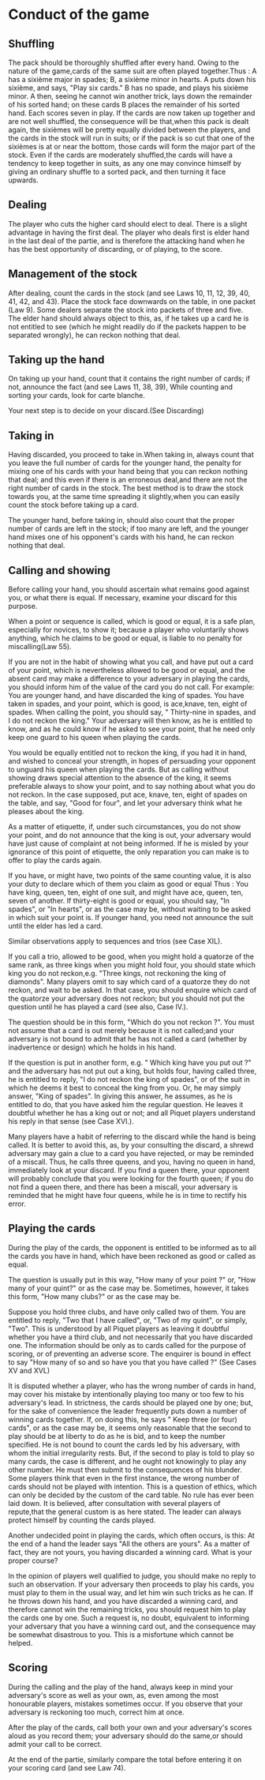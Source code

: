# Conduct of the game

## Shuffling

The pack should be thoroughly shuffled after every hand. Owing to the nature of the game,cards of the same suit are often played together.Thus : A has a sixième major in spades; B, a sixième minor in hearts. A puts down his sixième, and says, "Play six cards." B has no spade, and plays his sixième minor. A then, seeing he cannot win another trick, lays down the remainder of his sorted hand; on these cards B places the remainder of his sorted hand. Each scores seven in play. If the cards are now taken up together and are not well shuffled, the consequence will be that,when this pack is dealt again, the sixièmes will be pretty equally divided between the players, and the cards in the stock will run in suits; or if the pack is so cut that one of the sixièmes is at or near the bottom, those cards will form the major part of the stock. Even if the cards are moderately shuffled,the cards will have a tendency to keep together in suits, as any one may convince himself by giving an ordinary shuffle to a sorted pack, and then turning it face upwards.

## Dealing

The player who cuts the higher card should elect to deal. There is a slight advantage in having the first deal. The player who deals first is elder hand in the last deal of the partie, and is therefore the attacking hand when he has the best opportunity of discarding, or of playing, to the score.

## Management of the stock

After dealing, count the cards in the stock (and see Laws 10, 11, 12, 39, 40, 41, 42, and 43). Place the stock face downwards on the table, in one packet (Law 9). Some dealers separate the stock into packets of three and five. The elder hand should always object to this, as, if he takes up a card he is not entitled to see (which he might readily do if the packets happen to be separated wrongly), he can reckon nothing that deal.

## Taking up the hand

On taking up your hand, count that it contains the right number of cards; if not, announce the fact (and see Laws 11, 38, 39), While counting and sorting your cards, look for carte blanche.

Your next step is to decide on your discard.(See Discarding)

## Taking in

Having discarded, you proceed to take in.When taking in, always count that you leave the full number of cards for the younger hand, the penalty for mixing one of his cards with your hand being that you can reckon nothing that deal; and this even if there is an erroneous deal,and there are not the right number of cards in the stock. The best method is to draw the stock towards you, at the same time spreading it slightly,when you can easily count the stock before taking up a card.

The younger hand, before taking in, should also count that the proper number of cards are left in the stock; if too many are left, and the younger hand mixes one of his opponent's cards with his hand, he can reckon nothing that deal.

## Calling and showing

Before calling your hand, you should ascertain what remains good against you, or what there is equal. If necessary, examine your discard for this purpose.

When a point or sequence is called, which is good or equal, it is a safe plan, especially for novices, to show it; because a player who voluntarily shows anything, which he claims to be good or equal, is liable to no penalty for miscalling(Law 55).

If you are not in the habit of showing what you call, and have put out a card of your point, which is nevertheless allowed to be good or equal, and the absent card may make a difference to your adversary in playing the cards, you should inform him of the value of the card you do not call. For example: You are younger hand, and have discarded the king of spades. You have taken in spades, and your point, which is good, is ace,knave, ten, eight of spades. When calling the point, you should say, " Thirty-nine in spades, and I do not reckon the king." Your adversary will then know, as he is entitled to know, and as he could know if he asked to see your point, that he need only keep one guard to his queen when playing the cards.

You would be equally entitled not to reckon the king, if you had it in hand, and wished to conceal your strength, in hopes of persuading your opponent to unguard his queen when playing the cards. But as calling without showing draws special attention to the absence of the king, it seems preferable always to show your point, and to say nothing about what you do not reckon. In the case supposed, put ace, knave, ten, eight of spades on the table, and say, "Good for four", and let your adversary think what he pleases about the king.

As a matter of etiquette, if, under such circumstances, you do not show your point, and do not announce that the king is out, your adversary would have just cause of complaint at not being informed. If he is misled by your ignorance of this point of etiquette, the only reparation you can make is to offer to play the cards again.

If you have, or might have, two points of the same counting value, it is also your duty to declare which of them you claim as good or equal 
Thus : You have king, queen, ten, eight of one suit, and might have ace, queen, ten, seven of another. If thirty-eight is good or equal, you should say, "In spades", or "In hearts", or as the case may be, without waiting to be asked in which suit your point is. If younger hand, you need not announce the suit until the elder has led a card.

Similar observations apply to sequences and trios (see Case XIL).

If you call a trio, allowed to be good, when you might hold a quatorze of the same rank, as three kings when you might hold four, you should state which king you do not reckon,e.g. "Three kings, not reckoning the king of diamonds". Many players omit to say which card of a quatorze they do not reckon, and wait to be asked. In that case, you should enquire which card of the quatorze your adversary does not reckon; but you should not put the question until he has played a card (see also, Case IV.).

The question should be in this form, "Which do you not reckon ?". You must not assume that a card is out merely because it is not called;and your adversary is not bound to admit that he has not called a card (whether by inadvertence or design) which he holds in his hand.

If the question is put in another form, e.g. " Which king have you put out ?" and the adversary has not put out a king, but holds four, having called three, he is entitled to reply, "I do not reckon the king of spades", or of the suit in which he deems it best to conceal the king from you. Or, he may simply answer, "King of spades". In giving this answer, he assumes, as he is entitled to do, that you have asked him the regular question. He leaves it doubtful whether he has a king out or not; and all Piquet players understand his reply in that sense (see Case XVI.).

Many players have a habit of referring to the discard while the hand is being called. It is better to avoid this, as, by your consulting the discard, a shrewd adversary may gain a clue to a card you have rejected, or may be reminded of a miscall. Thus, he calls three queens, and you, having no queen in hand, immediately look at your discard. If you find a queen there, your opponent will probably conclude that you were looking for the fourth queen; if you do not find a queen there, and there has been a miscall, your adversary is reminded that he might have four queens, while he is in time to rectify his error.

## Playing the cards

During the play of the cards, the opponent is entitled to be informed as to all the cards you have in hand, which have been reckoned as good or called as equal.

The question is usually put in this way, "How many of your point ?" or, "How many of your quint?" or as the case may be. Sometimes, however, it takes this form, "How many clubs?" or as the case may be.

Suppose you hold three clubs, and have only called two of them. You are entitled to reply, "Two that I have called", or, "Two of my quint", or simply, "Two". This is understood by all Piquet players as leaving it doubtful whether you have a third club, and not necessarily that you have discarded one. The information should be only as to cards called for the purpose of scoring, or of preventing an adverse score. The enquirer is bound in effect to say "How many of so and so have you that you have called ?" (See Cases XV and XVL)

It is disputed whether a player, who has the wrong number of cards in hand, may cover his mistake by intentionally playing too many or too few to his adversary's lead. In strictness, the cards should be played one by one; but, for the sake of convenience the leader frequently puts down a number of winning cards together. If, on doing this, he says " Keep three (or four) cards", or as the case may be, it seems only reasonable that the second to play should be at liberty to do as he is bid, and to keep the number specified. He is not bound to count the cards led by his adversary, with whom the initial irregularity rests. But, if the second to play is told to play so many cards, the case is different, and he ought not knowingly to play any other number. He must then submit to the consequences of his blunder. Some players think that even in the first instance, the wrong number of cards should not be played with intention. This is a question of ethics, which can only be decided by the custom of the card table. No rule has ever been laid down. It is believed, after consultation with several players of repute,that the general custom is as here stated. The leader can always protect himself by counting the cards played.

Another undecided point in playing the cards, which often occurs, is this: At the end of a hand the leader says "All the others are yours". As a matter of fact, they are not yours, you having discarded a winning card. What is your proper course?

In the opinion of players well qualified to judge, you should make no reply to such an observation. If your adversary then proceeds to play his cards, you must play to them in the usual way, and let him win such tricks as he can. If he throws down his hand, and you have discarded a winning card, and therefore cannot win the remaining tricks, you should request him to play the cards one by one. Such a request is, no doubt, equivalent to informing your adversary that you have a winning card out, and the consequence may be somewhat disastrous to you. This is a misfortune which cannot be helped.

## Scoring

During the calling and the play of the hand, always keep in mind your adversary's score as well as your own, as, even among the most honourable players, mistakes sometimes occur. If you observe that your adversary is reckoning too much, correct him at once.

After the play of the cards, call both your own and your adversary's scores aloud as you record them; your adversary should do the same,or should admit your call to be correct.

At the end of the partie, similarly compare the total before entering it on your scoring card (and see Law 74).

